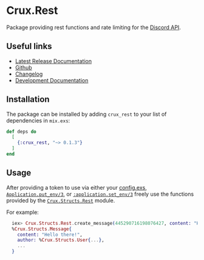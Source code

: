 # Crux.Rest

Package providing rest functions and rate limiting for the [Discord API](https://discordapp.com/developers).

## Useful links

 - [Latest Release Documentation](https://hexdocs.pm/crux_rest/)
 - [Github](https://github.com/SpaceEEC/crux_rest/)
 - [Changelog](https://github.com/SpaceEEC/crux_rest/releases/tag/0.1.3/)
 - [Development Documentation](https://crux.randomly.space/)

## Installation

The package can be installed by adding `crux_rest` to your list of dependencies in `mix.exs`:

```elixir
def deps do
  [
    {:crux_rest, "~> 0.1.3"}
  ]
end
```

## Usage

After providing a token to use via either your [config.exs](/config/config.exs), [`Application.put_env/3`](https://hexdocs.pm/elixir/Application.html#put_env/3), or [`:application.set_env/3`](http://erlang.org/doc/apps/kernel/application.html#set_env-3) freely use the functions provided by the [`Crux.Structs.Rest`](/lib/rest.ex) module.

For example:

```elixir
  iex> Crux.Structs.Rest.create_message(445290716198076427, content: "Hello there!")
  %Crux.Structs.Message{
    content: "Hello there!",
    author: %Crux.Structs.User{...},
    ...
  }
```